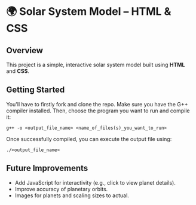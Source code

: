 # 🌍 Solar System Model – HTML & CSS  

## Overview  
This project is a simple, interactive solar system model built using **HTML** and **CSS**.

## Getting Started
You'll have to firstly fork and clone the repo. Make sure you have the G++ compiler installed. Then, choose the program you want to run and compile it:
```
g++ -o <output_file_name> <name_of_files(s)_you_want_to_run>
```
Once successfully compiled, you can execute the output file using:
```
./<output_file_name>
```  

## Future Improvements  
- Add JavaScript for interactivity (e.g., click to view planet details).  
- Improve accuracy of planetary orbits.   
- Images for planets and scaling sizes to actual.